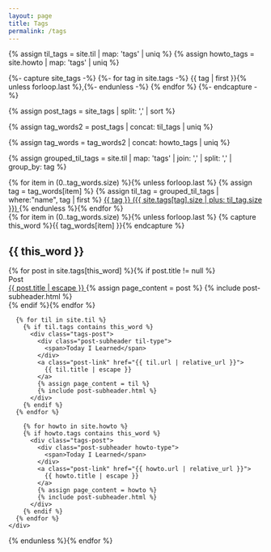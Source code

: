 ```yaml
---
layout: page
title: Tags
permalink: /tags
---
```


{% assign til_tags =  site.til | map: 'tags' | uniq %}
{% assign howto_tags =  site.howto | map: 'tags' | uniq %}

{%- capture site_tags -%}
  {%- for tag in site.tags -%}
    {{ tag | first }}{% unless forloop.last %},{%- endunless -%}
  {% endfor %}
{%- endcapture -%}

{% assign post_tags = site_tags | split: ',' | sort %}

{% assign tag_words2 = post_tags | concat: til_tags | uniq %}

{% assign tag_words = tag_words2 | concat: howto_tags | uniq %}

{% assign grouped_til_tags = site.til | map: 'tags' | join: ',' | split: ',' | group_by: tag %}

<div class="page-tags">
  {% for item in (0..tag_words.size) %}{% unless forloop.last %}
  {% assign tag = tag_words[item] %}
  {% assign til_tag = grouped_til_tags | where:"name", tag | first %}
    <a class="page-tag" href="/tags#{{ tag | cgi_escape }}">{{ tag }} ({{ site.tags[tag].size | plus: til_tag.size }})  </a>
  {% endunless %}{% endfor %}
</div>


<!-- Posts by Tag -->
<div>
  {% for item in (0..tag_words.size) %}{% unless forloop.last %}
    {% capture this_word %}{{ tag_words[item] }}{% endcapture %}
    <div class="tag-content">
      <h2 id="{{ this_word | cgi_escape }}" class="tag-title">{{ this_word }}</h2>
      {% for post in site.tags[this_word] %}{% if post.title != null %}
        <div class="tags-post">
            <div class="post-subheader post-type">
              <span>Post</span>
            </div>
            <a class="post-link" href="{{ post.url | relative_url }}">
              {{ post.title | escape }}
            </a>
            {% assign page_content = post %}
            {% include post-subheader.html %}
        </div>
      {% endif %}{% endfor %}

      {% for til in site.til %}
        {% if til.tags contains this_word %}
          <div class="tags-post">
            <div class="post-subheader til-type">
              <span>Today I Learned</span>
            </div>
            <a class="post-link" href="{{ til.url | relative_url }}">
              {{ til.title | escape }}
            </a>
            {% assign page_content = til %}
            {% include post-subheader.html %}
          </div>
        {% endif %}
      {% endfor %}
      
        {% for howto in site.howto %}
        {% if howto.tags contains this_word %}
          <div class="tags-post">
            <div class="post-subheader howto-type">
              <span>Today I Learned</span>
            </div>
            <a class="post-link" href="{{ howto.url | relative_url }}">
              {{ howto.title | escape }}
            </a>
            {% assign page_content = howto %}
            {% include post-subheader.html %}
          </div>
        {% endif %}
      {% endfor %}
    </div>
  {% endunless %}{% endfor %}
</div>